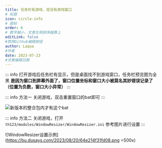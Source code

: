 ```yaml
---
title: 任务栏有游戏，但没有游戏窗口
# 标题
icon: circle-info
# 图标
order: 6
# 数字越小，文章左侧排序越靠上
editLink: false
#禁用Github编辑按钮
author: Laqua
#作者
date: 2023-07-23
#文章编辑日期
---
```


::: info 打开游戏后任务栏有显示，但是桌面找不到游戏窗口，任务栏预览图为全黑
**是因为窗口到屏幕外面了，窗口位置坐标和窗口大小被莫名其妙错误记录了（位置为负数，窗口大小异常）**
:::

::: info 方法一
关闭游戏，双击重置窗口的bat即可
:::

![新版本的整合包内才有这个bat](https://bu.dusays.com/2023/08/20/64e214e148b23.png)

::: info 方法二
关闭游戏，打开 ```th123/modules/WindowResizer/WindowResizer.ini``` 
参考图片进行设置
:::

![WindowResizer设置示例](https://bu.dusays.com/2023/08/20/64e214f31fd08.png =500x)
